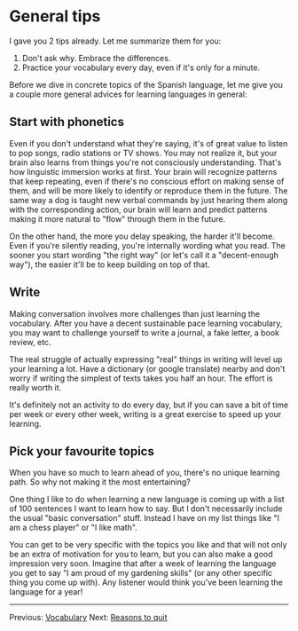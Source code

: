 # General tips

I gave you 2 tips already. Let me summarize them for you:

 1) Don't ask why. Embrace the differences.
 2) Practice your vocabulary every day, even if it's only for a minute.

Before we dive in concrete topics of the Spanish language, let me give you a couple more general advices for learning languages in general:

## Start with phonetics

Even if you don't understand what they're saying, it's of great value to listen to pop songs, radio stations or TV shows.
You may not realize it, but your brain also learns from things you're not consciously understanding.
That's how linguistic immersion works at first.
Your brain will recognize patterns that keep repeating, even if there's no conscious effort on making sense of them, and will be more likely to identify or reproduce them in the future.
The same way a dog is taught new verbal commands by just hearing them along with the corresponding action, our brain will learn and predict patterns making it more natural to "flow" through them in the future.

On the other hand, the more you delay speaking, the harder it'll become.
Even if you're silently reading, you're internally wording what you read.
The sooner you start wording "the right way" (or let's call it a "decent-enough way"), the easier it'll be to keep building on top of that.

## Write

Making conversation involves more challenges than just learning the vocabulary.
After you have a decent sustainable pace learning vocabulary, you may want to challenge yourself to write a journal, a fake letter, a book review, etc.

The real struggle of actually expressing "real" things in writing will level up your learning a lot.
Have a dictionary (or google translate) nearby and don't worry if writing the simplest of texts takes you half an hour.
The effort is really worth it.

It's definitely not an activity to do every day, but if you can save a bit of time per week or every other week, writing is a great exercise to speed up your learning.

## Pick your favourite topics

When you have so much to learn ahead of you, there's no unique learning path.
So why not making it the most entertaining?

One thing I like to do when learning a new language is coming up with a list of 100 sentences I want to learn how to say.
But I don't necessarily include the usual "basic conversation" stuff.
Instead I have on my list things like "I am a chess player" or "I like math".

You can get to be very specific with the topics you like and that will not only be an extra of motivation for you to learn, but you can also make a good impression very soon.
Imagine that after a week of learning the language you get to say "I am proud of my gardening skills" (or any other specific thing you come up with).
Any listener would think you've been learning the language for a year!

---

Previous: [Vocabulary](vocabulary.html)
Next: [Reasons to quit](reasons_to_quit.html)
